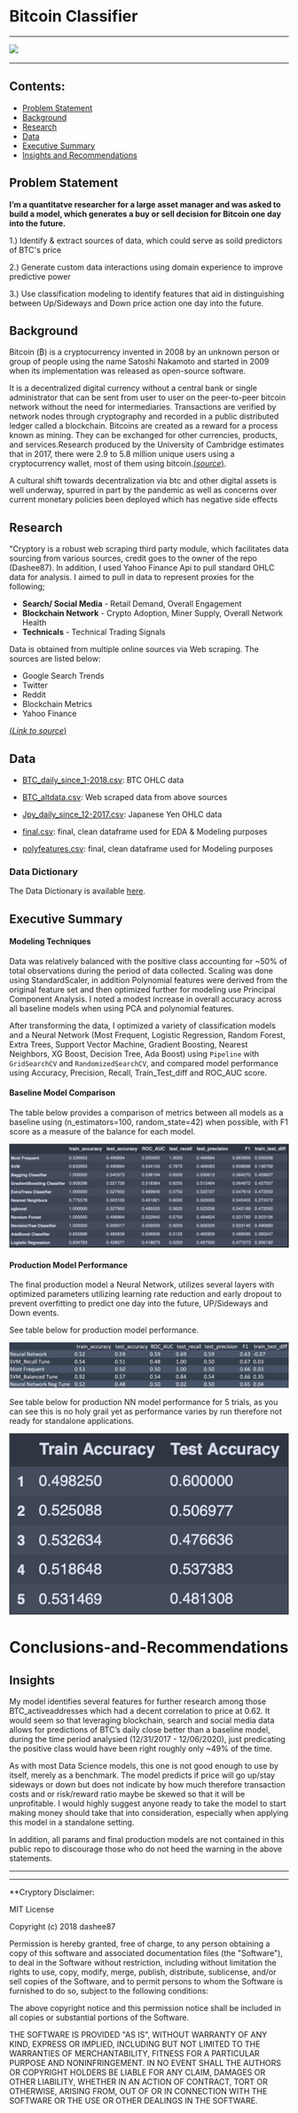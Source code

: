 # Bitcoin Classifier

--------------------------------------

![](https://coinfomania.com/wp-content/uploads/2019/09/BTC-img-min-740x492.jpg)

---------------------------------------

 ## Contents:

- [Problem Statement](#Problem-Statement)  
- [Background](#Background)
- [Research](#Research)
- [Data](#Data)
- [Executive Summary](#Executive-Summary)
- [Insights and Recommendations](#Conclusions-and-Recommendations)



## Problem Statement

**I’m a quantitatve researcher for a large asset manager and was asked to build a model, which generates a buy or sell decision for Bitcoin one day into the future.**

1.) Identify & extract sources of data, which could serve as soild predictors of BTC's price

2.) Generate custom data interactions using domain experience to improve predictive power

3.) Use classification modeling to identify features that aid in distinguishing between Up/Sideways and Down price action one day into the future.


## Background

Bitcoin (₿) is a cryptocurrency invented in 2008 by an unknown person or group of people using the name Satoshi Nakamoto and started in 2009 when its implementation was released as open-source software.

It is a decentralized digital currency without a central bank or single administrator that can be sent from user to user on the peer-to-peer bitcoin network without the need for intermediaries. Transactions are verified by network nodes through cryptography and recorded in a public distributed ledger called a blockchain. Bitcoins are created as a reward for a process known as mining. They can be exchanged for other currencies, products, and services.Research produced by the University of Cambridge estimates that in 2017, there were 2.9 to 5.8 million unique users using a cryptocurrency wallet, most of them using bitcoin.[(*source*)](https://en.wikipedia.org/wiki/Bitcoin).

A cultural shift towards decentralization via btc and other digital assets is well underway, spurred in part by the pandemic as well as concerns over current monetary policies been deployed which has negative side effects



## Research

"Cryptory is a robust web scraping third party module, which facilitates data sourcing from various sources, credit goes to the owner of the repo (Dashee87). In addition, I used Yahoo Finance Api to pull standard OHLC data for analysis. I aimed to pull in data to represent proxies for the following;

-  **Search/ Social Media** - Retail Demand, Overall Engagement
-  **Blockchain Network** - Crypto Adoption, Miner Supply, Overall Network Health
-  **Technicals** - Technical Trading Signals

Data is obtained from multiple online sources via Web scraping. The sources are listed below:
- Google Search Trends
- Twitter
- Reddit
- Blockchain Metrics
- Yahoo Finance

[(*Link to source*)](https://github.com/dashee87)

## Data

* [BTC_daily_since_1-2018.csv](Data/BTC_daily_since_1-2018.csv): BTC OHLC data

* [BTC_altdata.csv](Data/BTC_altdata.csv): Web scraped data from above sources

* [Jpy_daily_since_12-2017.csv](Data/Jpy_daily_since_12-2017.csv): Japanese Yen OHLC data

* [final.csv](Data/final.csv): final, clean dataframe used for EDA & Modeling purposes

* [polyfeatures.csv](Data/polyfeatures.csv): final, clean dataframe used for Modeling purposes

### Data Dictionary
The Data Dictionary is available [here](data_dictionary/data_dictionary.md).


## Executive Summary

#### Modeling Techniques
 Data was relatively balanced with the positive class accounting for ~50% of total observations during the period of data collected. Scaling was done using StandardScaler, in addition Polynomial features were derived from the original feature set and then optimized further for modeling use Principal Component Analysis. I noted a modest increase in overall accuracy across all baseline models when using PCA and polynomial features.

After transforming the data, I optimized a variety of classification models and a Neural Network (Most Frequent, Logistic Regression, Random Forest, Extra Trees, Support Vector Machine, Gradient Boosting, Nearest Neighbors, XG Boost, Decision Tree, Ada Boost) using `Pipeline` with `GridSearchCV` and `RandomizedSearchCV`, and compared model performance using Accuracy, Precision, Recall, Train_Test_diff and ROC_AUC score.

#### Baseline Model Comparison
The table below provides a comparison of metrics between all models as a baseline using (n_estimators=100, random_state=42) when possible, with F1 score as a measure of the balance  for each model.

![Alt text](Images/Baseline_models_comp.png)

#### Production Model Performance
The final production model a Neural Network, utilizes several layers with optimized parameters utilizing learning rate reduction and early dropout to prevent overfitting to predict one day into the future, UP/Sideways and Down events.

  See table below for production model performance.

![Alt text](Images/Metrics_Table.png)


  See table below for production NN model performance for 5 trials, as you can see this is no holy grail yet as performance varies by run therefore not ready for standalone applications.

![Alt text](Images/NN_performance.png)


# Conclusions-and-Recommendations

## Insights

My model identifies several features for further research among those BTC_activeaddresses which had a decent correlation to price at 0.62. It would seem so that leveraging blockchain, search and social media data allows for predictions of BTC’s daily close better than a baseline model, during the time period analysied (12/31/2017 - 12/06/2020), just predicating the positive class would have been right roughly only ~49% of the time.

As with most Data Science models, this one is not good enough to use by itself, merely as a benchmark. The model predicts if price will go up/stay sideways or down but does not indicate by how much therefore transaction costs and or risk/reward ratio maybe be skewed so that it will be unprofitable. I would highly suggest anyone ready to take the model to start making money should take that into consideration, especially when applying this model in a standalone setting.

In addition, all params and final production models are not contained in this public repo to discourage those who do not heed the warning in the above statements.

------------------------------------------------------









-------------------------------
**Cryptory Disclaimer:

MIT License

Copyright (c) 2018 dashee87

Permission is hereby granted, free of charge, to any person obtaining a copy
of this software and associated documentation files (the "Software"), to deal
in the Software without restriction, including without limitation the rights
to use, copy, modify, merge, publish, distribute, sublicense, and/or sell
copies of the Software, and to permit persons to whom the Software is
furnished to do so, subject to the following conditions:

The above copyright notice and this permission notice shall be included in all
copies or substantial portions of the Software.

THE SOFTWARE IS PROVIDED "AS IS", WITHOUT WARRANTY OF ANY KIND, EXPRESS OR
IMPLIED, INCLUDING BUT NOT LIMITED TO THE WARRANTIES OF MERCHANTABILITY,
FITNESS FOR A PARTICULAR PURPOSE AND NONINFRINGEMENT. IN NO EVENT SHALL THE
AUTHORS OR COPYRIGHT HOLDERS BE LIABLE FOR ANY CLAIM, DAMAGES OR OTHER
LIABILITY, WHETHER IN AN ACTION OF CONTRACT, TORT OR OTHERWISE, ARISING FROM,
OUT OF OR IN CONNECTION WITH THE SOFTWARE OR THE USE OR OTHER DEALINGS IN THE
SOFTWARE.
